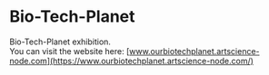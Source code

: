 # Bio-Tech-Planet
Bio-Tech-Planet exhibition.\
You can visit the website here:  [www.ourbiotechplanet.artscience-node.com](https://www.ourbiotechplanet.artscience-node.com/)
